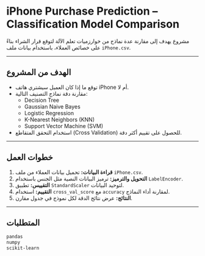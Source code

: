 #  iPhone Purchase Prediction – Classification Model Comparison

مشروع يهدف إلى مقارنة عدة نماذج من خوارزميات تعلم الآلة لتوقع قرار الشراء بناءً على خصائص العملاء، باستخدام بيانات ملف `iPhone.csv`.

---

##  الهدف من المشروع

- توقع ما إذا كان العميل سيشتري هاتف iPhone أم لا.
- مقارنة دقة نماذج التصنيف التالية:
  - Decision Tree
  - Gaussian Naive Bayes
  - Logistic Regression
  - K-Nearest Neighbors (KNN)
  - Support Vector Machine (SVM)
- استخدام التحقق المتقاطع (Cross Validation) للحصول على تقييم أكثر دقة.

---

##  خطوات العمل

1. **قراءة البيانات:** تحميل بيانات العملاء من ملف `iPhone.csv`.
2. **التحويل والترميز:** ترميز البيانات النصية مثل الجنس باستخدام `LabelEncoder`.
3. **التقييس:** تطبيق `StandardScaler` لتوحيد البيانات.
4. **التقييم:** استخدام `cross_val_score` مع `accuracy` لمقارنة أداء النماذج.
5. **النتائج:** عرض نتائج الدقة لكل نموذج في جدول مقارن.

---

##  المتطلبات

```bash
pandas
numpy
scikit-learn
